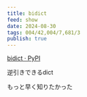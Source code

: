 ```yaml
---
title: bidict
feed: show
date: 2024-08-30
tags: 004/42,004/7,681/3
publish: true
---
```

[bidict · PyPI](https://pypi.org/project/bidict/)

逆引きできるdict

もっと早く知りたかった
